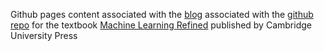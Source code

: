 Github pages content associated with the [blog](https://jermwatt.github.io/mlrefined/) associated with the [github repo](https://github.com/jermwatt/mlrefined) for the textbook [Machine Learning Refined](www.mlrefined.com) published by Cambridge University Press

